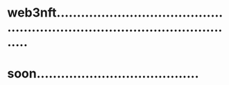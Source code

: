 # web3nft...................................................................................................
# soon........................................
